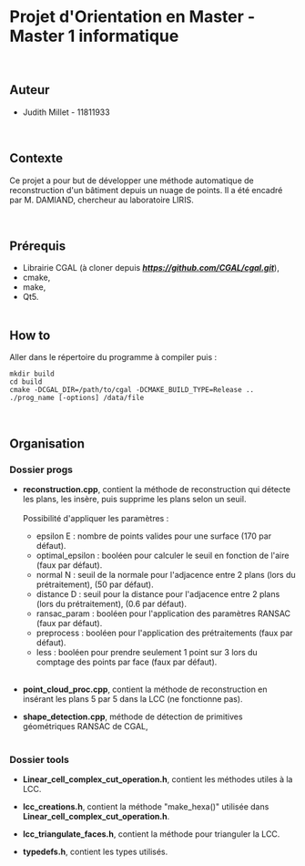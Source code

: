 # Projet d'Orientation en Master - Master 1 informatique

<br/>

## Auteur

-  Judith Millet - 11811933

<br/>

## Contexte

Ce projet a pour but de développer une méthode automatique de reconstruction d'un bâtiment depuis un nuage de points. Il a été encadré par M. DAMIAND, chercheur au laboratoire LIRIS.

<br/>

## Prérequis

- Librairie CGAL (à cloner depuis ***https://github.com/CGAL/cgal.git***),
- cmake,
- make,
- Qt5.
<br/><br/>

## How to

Aller dans le répertoire du programme à compiler puis :
```
mkdir build
cd build
cmake -DCGAL_DIR=/path/to/cgal -DCMAKE_BUILD_TYPE=Release ..
./prog_name [-options] /data/file 
```
<br/>

## Organisation


### Dossier **progs**

- **reconstruction.cpp**, contient la méthode de reconstruction qui détecte les plans, les insère, puis supprime les plans selon un seuil. <br/><br/>
Possibilité d'appliquer les paramètres :
    - epsilon E : nombre de points valides pour une surface (170 par défaut).
    - optimal_epsilon : booléen pour calculer le seuil en fonction de l'aire (faux  par défaut).
    - normal N : seuil de la normale pour l'adjacence entre 2 plans (lors du prétraitement), (50  par défaut).
    - distance D : seuil pour la distance pour l'adjacence entre 2 plans (lors du prétraitement), (0.6  par défaut).
    - ransac_param : booléen pour l'application des paramètres RANSAC (faux  par défaut).
    - preprocess : booléen pour l'application des prétraitements (faux  par défaut). 
    - less : booléen pour prendre seulement 1 point sur 3 lors du comptage des points par face (faux  par défaut).
    <br/><br/>


- **point_cloud_proc.cpp**, contient la méthode de reconstruction en insérant les plans 5 par 5 dans la LCC (ne fonctionne pas).
- **shape_detection.cpp**, méthode de détection de primitives géométriques RANSAC de CGAL,
<br/><br/>

### Dossier **tools**

- **Linear_cell_complex_cut_operation.h**, contient les méthodes utiles à la LCC.

- **lcc_creations.h**, contient la méthode "make_hexa()" utilisée dans **Linear_cell_complex_cut_operation.h**.

- **lcc_triangulate_faces.h**, contient la méthode pour trianguler la LCC.

- **typedefs.h**, contient les types utilisés.

